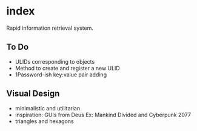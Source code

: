 # index

Rapid information retrieval system. 

## To Do

- ULIDs corresponding to objects
- Method to create and register a new ULID
- 1Password-ish key:value pair adding

## Visual Design

- minimalistic and utilitarian
- inspiration: GUIs from Deus Ex: Mankind Divided and Cyberpunk 2077
- triangles and hexagons